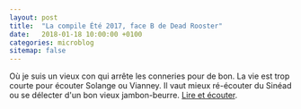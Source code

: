 ```yaml
---
layout: post
title:  "La compile Été 2017, face B de Dead Rooster"
date:   2018-01-18 10:00:00 +0100
categories: microblog
sitemap: false
---
```


Où je suis un vieux con qui arrête les conneries pour de bon. La vie est trop courte pour écouter Solange ou Vianney. Il vaut mieux ré-écouter du Sinéad ou se délecter d'un bon vieux jambon-beurre. [Lire et écouter](http://blog.deadrooster.org/compile-ete-2017-face-B.html).
